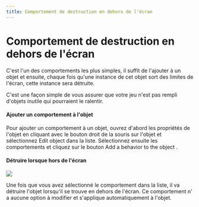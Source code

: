```yaml
---
title: Comportement de destruction en dehors de l'écran
---
```

# Comportement de destruction en dehors de l'écran


C'est l'un des comportements les plus simples, il suffit de l'ajouter à un objet et ensuite, chaque fois qu'une instance de cet objet sort des limites de l'écran, cette instance sera détruite.

C'est une façon simple de vous assurer que votre jeu n'est pas rempli d'objets inutile qui pourraient le ralentir.

####  Ajouter un comportement à l'objet

Pour ajouter un comportement à un objet, ouvrez d'abord les propriétés de l'objet en cliquant avec le bouton droit de la souris sur l'objet et sélectionnez Edit object dans la liste. Sélectionnez ensuite les comportements et cliquez sur le bouton Add a behavior to the object .

####  Détruire lorsque hors de l'écran
![](/gdevelop5/behaviors/destroy-outside-screen-behavior-inlist.png)

Une fois que vous avez sélectionné le comportement dans la liste, il va détruire l'objet lorsqu'il se trouve en dehors de l'écran. Ce comportement n' a aucune option à modifier et s'applique automatiquement à l'objet.